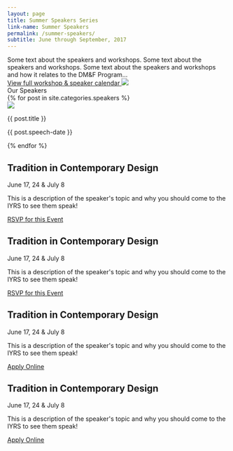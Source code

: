 ```yaml
---
layout: page
title: Summer Speakers Series
link-name: Summer Speakers
permalink: /summer-speakers/
subtitle: June through September, 2017
---
```



<div class="info-container grid-container">
  <div class="info-title"> Some text about the speakers and workshops. Some text about the speakers and workshops. 
    Some text about the speakers and workshops and how it relates to the DM&F Program…</div>
		<div class="curriculum__catalog info-link">
				<a href="">View full workshop & speaker calendar
					<img class="triangle-right" src="../img/triangle.png" />
				</a>	
		</div>
</div>

<div class="speaker-section grid-container ">
  <div class="speaker-section__title"> Our Speakers </div>

<div>
  {% for post in site.categories.speakers %}
  <div class="speaker-images">
    <img class ="speaker-images__size" src="{{ post.speaker-img }}"/>
		<p class="speaker-name-spacing">{{ post.title }}</p>
		<p>{{ post.speech-date }}</p>
  </div>
  {% endfor %}
</div>

<div class="grid-container">
	<div class="speeches-block">
		<h2>Tradition in Contemporary Design</h2>
		<p> June 17, 24 & July 8</p>
		<p> This is a description of the speaker's topic and why you should 
				come to the IYRS to see them speak!</p>
		<div class="btn speeches-button"><a href="studio/">RSVP for this Event</a></div>
	</div>
	<div class="speeches-block">
		<h2>Tradition in Contemporary Design</h2>
		<p> June 17, 24 & July 8</p>
		<p> This is a description of the speaker's topic and why you should 
				come to the IYRS to see them speak!</p>
		<div class="btn speeches-button"><a href="studio/">RSVP for this Event</a></div>
	</div>
	<div class="speeches-block">
		<h2>Tradition in Contemporary Design</h2>
		<p> June 17, 24 & July 8</p>
		<p> This is a description of the speaker's topic and why you should 
				come to the IYRS to see them speak!</p>
		<div class="btn speeches-button"><a href="studio/">Apply Online</a></div>
	</div>
	<div class="speeches-block">
		<h2>Tradition in Contemporary Design</h2>
		<p> June 17, 24 & July 8</p>
		<p> This is a description of the speaker's topic and why you should 
				come to the IYRS to see them speak!</p>
		<div class="btn speeches-button"><a href="studio/">Apply Online</a></div>
	</div>
</div>
